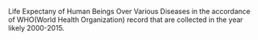 Life Expectany of Human Beings Over Various Diseases in the accordance of WHO(World Health Organization) record that are collected in the year likely 2000-2015.
